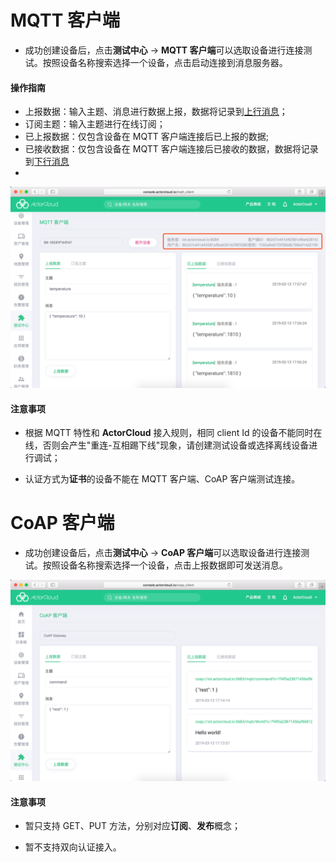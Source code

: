 # MQTT 客户端


- 成功创建设备后，点击**测试中心** -> **MQTT 客户端**可以选取设备进行连接测试。按照设备名称搜索选择一个设备，点击启动连接到消息服务器。

#### 操作指南

- 上报数据：输入主题、消息进行数据上报，数据将记录到[上行消息](/device/connect_logs.md#上行消息)；
- 订阅主题：输入主题进行在线订阅；
- 已上报数据：仅包含设备在 MQTT 客户端连接后已上报的数据;
- 已接收数据：仅包含设备在 MQTT 客户端连接后已接收的数据，数据将记录到[下行消息](/device/connect_logs.md#下行消息)
- 

![mqtt](_assets/mqtt.png)


#### 注意事项

- 根据 MQTT 特性和 **ActorCloud** 接入规则，相同 client Id 的设备不能同时在线，否则会产生"重连-互相踢下线"现象，请创建测试设备或选择离线设备进行调试；

- 认证方式为**证书**的设备不能在 MQTT 客户端、CoAP 客户端测试连接。



# CoAP 客户端

- 成功创建设备后，点击**测试中心** -> **CoAP 客户端**可以选取设备进行连接测试。按照设备名称搜索选择一个设备，点击上报数据即可发送消息。

![coap](_assets/coap.png)



#### 注意事项

- 暂只支持 GET、PUT 方法，分别对应**订阅**、**发布**概念；

- 暂不支持双向认证接入。


